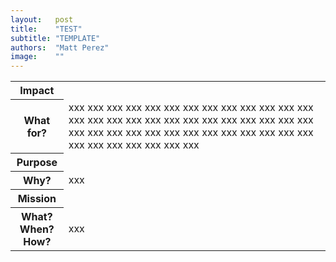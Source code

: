 ```yaml
---
layout:   post
title:    "TEST"
subtitle: "TEMPLATE"
authors:  "Matt Perez"
image:    ""
---
```


<div style="display: none; ">
 <p>xxx</p>
</div>

 <div class="_center">
  <table class="_explicitalignment">
   <tr class="_background">
    <th>Impact</th>
   </tr>
   <tr>
    <th>What for?</th>
    <td>xxx xxx xxx xxx xxx xxx xxx xxx xxx xxx xxx xxx xxx xxx xxx xxx xxx xxx xxx xxx xxx xxx xxx xxx xxx xxx xxx xxx xxx xxx xxx xxx xxx xxx xxx xxx xxx xxx xxx xxx xxx xxx xxx xxx xxx xxx</td>
   </tr>
   <tr class="_background">
    <th>Purpose</th>
   </tr>
   <tr>
    <th>Why?</th>
    <td>xxx</td>
   </tr>
   <tr class="_background">
    <th>Mission</th>
   </tr>
   <tr>
    <th>
     What?<br>
     When?<br>
     How?
    </th>
    <td>xxx</td>
   </tr>
  </table>
 </div>
